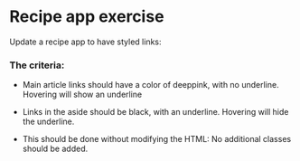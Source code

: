 # Recipe app exercise

Update a recipe app to have styled links:

### The criteria:

- Main article links should have a color of deeppink, with no underline. Hovering will show an underline

- Links in the aside should be black, with an underline. Hovering will hide the underline.

- This should be done without modifying the HTML: No additional classes should be added.